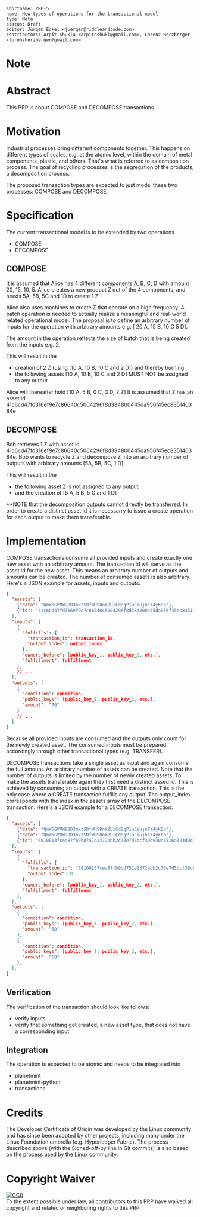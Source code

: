 ```
shortname: PRP-5
name: New types of operations for the transactional model
type: Meta
status: Draft
editor: Jürgen Eckel <juergen@riddleandcode.com> 
contributors: Arpit Shukla <arpitnshukl@gmail.com>, Lorenz Herzberger <lorenzherzberger@gmail.com>
```

# Note

# Abstract

This PRP is about COMPOSE and DECOMPOSE transactions.

# Motivation

Industrial processes bring different components together. This happens on different types of scales, e.g. at the atomic level, within the domain of metal components, plastic, and others. That's what is referred to as composition process.
The goal of recycling processes is the segregation of the products, a decomposition process.

The proposed transaction types are expected to just model these two processes: COMPOSE and DECOMPOSE.

# Specification

The current transactional model is to be extended by two operations
* COMPOSE
* DECOMPOSE

## COMPOSE
It is assumed that Alice has 4 different components A, B, C, D with amount 20, 15, 10, 5.
Alice creates a new product Z out of the 4 components, and needs 5A, 5B, 5C and 1D to create 1 Z.

Alice also uses machines to create Z that operate on a high frequency. A batch operation is needed to actually realize a meaningful and real-world related operational model. 
The proposal is to define an arbitrary number of inputs for the operation with arbitrary amounts e.g. [ 20 A, 15 B, 10 C 5 D].

The amount in the operation reflects the size of batch that is being created from the inputs e.g. 2.

This will result in the 
* creation of 2 Z (using [10 A, 10 B, 10 C and 2 D]) and thereby burning
* the following assets [10 A, 10 B, 10 C and 2 D] MUST NOT be assigned to any output

Alice will thereafter hold [10 A, 5 B, 0 C, 3 D, 2 Z]
It is assumed that Z has an asset id: 41c6cd47fd316ef9e7c86640c5004296f8d384800445da956f45ec835140384e

## DECOMPOSE

Bob retrieves 1 Z with asset id 41c6cd47fd316ef9e7c86640c5004296f8d384800445da956f45ec835140384e.
Bob wants to recycle Z and decompose Z into an arbitrary number of outputs with arbitrary amounts [5A, 5B, 5C, 1 D].

This will result in the 
* the following asset Z is not assigned to any output
* and the creation of [5 A, 5 B, 5 C and 1 D]


**NOTE that the decomposition outputs cannot directly be transferred. In order to create a distinct asset id it is necessarry to issue a create operation for each output to make them transferable.

# Implementation
COMPOSE transactions consume all provided inputs and create exactly one new asset with an arbitrary amount. The transaction id will serve as the asset id for the new asset. This means an arbitrary number of outputs and amounts can be created. The number of consumed assets is also arbitrary. Here's a JSON example for assets, inputs and outputs:

```json
{
  "assets": [
    {"data": "QmW5GVMW98D3mktSDfWHS8nX2UiCd8gP1uCiujnFX4yK8n"},
    {"id": "41c6cd47fd316ef9e7c86640c5004296f8d384800445da956f45ec835140384e"}
  ],
  "inputs": [
    {
      "fulfills": {
        "transaction_id": transaction_id,
        "output_index": output_index
      },
      "owners_before": [public_key_1, public_key_2, etc.],
      "fulfillment": fulfillment
    },
    // ...
  ],
  "outputs": [
    {
      "condition": condition,
      "public_keys": [public_key_1, public_key_2, etc.],
      "amount": "76"
    }
    // ...
  ]
}
```

Because all provided inputs are consumed and the outputs only count for the newly created asset. The consumed inputs must be prepared accordingly through other transactional types (e.g. TRANSFER).

DECOMPOSE transactions take a single asset as input and again consume the full amount. An arbitrary number of assets can be created. Note that the number of outputs is limited by the number of newly created assets. To make the assets transferable again they first need a distinct assed id. This is achieved by consuming an output with a CREATE transaction. This is the only case where a CREATE transaction fulfills any output. The output_index corresponds with the index in the assets array of the DECOMPOSE transaction. Here's a JSON example for a DECOMPOSE transaction:

```json
{
  "assets": [
    {"data": "QmW5GVMW98D3mktSDfWHS8nX2UiCd8gP1uCiujnFX4yK8n"},
    {"data": "QmW5GVMW98D3mktSDfWHS8nX2UiCd8gP1uCiujnFX4yK8n"},
    {"id": "38100137cea87fb9bd751e2372abb2c73e7d5bcf39d940a5516a324d9c7fb88d"}
  ],
  "inputs": [
    {
      "fulfills": {
        "transaction_id": "38100137cea87fb9bd751e2372abb2c73e7d5bcf39d940a5516a324d9c7fb88d",
        "output_index": 0
      },
      "owners_before": [public_key_1, public_key_2, etc.],
      "fulfillment": fulfillment
    },
  ],
  "outputs": [
    {
      "condition": condition,
      "public_keys": [public_key_1, public_key_2, etc.],
      "amount": "50"
    },
    {
      "condition": condition,
      "public_keys": [public_key_1, public_key_2, etc.],
      "amount": "50"
    },
  ],
}
```

## Verification
The verification of the transaction should look like follows:
* verify inputs
* verify that something got created, a new asset type, that does not have a corresponding input


## Integration
The operation is expected to be atomic and needs to be integrated into 
* planetmint
* planetmint-python
* transactions

# Credits
The Developer Certificate of Origin was developed by the Linux community and has since been adopted by other projects, including many under the Linux Foundation umbrella (e.g. Hyperledger Fabric). The process described above (with the Signed-off-by line in Git commits) is also based on [the process used by the Linux community](https://github.com/torvalds/linux/blob/master/Documentation/process/submitting-patches.rst#11-sign-your-work---the-developers-certificate-of-origin).

# Copyright Waiver

<p xmlns:dct="http://purl.org/dc/terms/">
  <a rel="license"
     href="http://creativecommons.org/publicdomain/zero/1.0/">
    <img src="http://i.creativecommons.org/p/zero/1.0/88x31.png" style="border-style: none;" alt="CC0" />
  </a>
  <br />
  To the extent possible under law, all contributors to this PRP
  have waived all copyright and related or neighboring rights to this PRP.
</p>